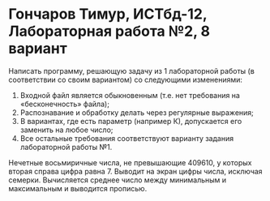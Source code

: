# Гончаров Тимур, ИСТбд-12, Лабораторная работа №2, 8 вариант

Написать программу, решающую задачу из 1 лабораторной работы (в соответствии со своим вариантом) со следующими изменениями:
1.	Входной файл является обыкновенным (т.е. нет требования на «бесконечность» файла);
2.	Распознавание и обработку делать  через регулярные выражения;
3.	В вариантах, где есть параметр (например К), допускается его заменить на любое число;
4.	Все остальные требования соответствуют варианту задания лабораторной работы №1.

Нечетные восьмиричные числа, не превышающие 409610, у которых вторая справа цифра равна 7. Выводит на экран цифры числа, исключая семерки. Вычисляется среднее число между минимальным и максимальным и выводится прописью.
